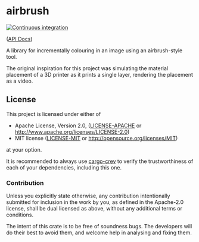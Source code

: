 # airbrush

[![Continuous integration](https://github.com/Michael-F-Bryan/airbrush/workflows/Continuous%20integration/badge.svg?branch=master)](https://github.com/Michael-F-Bryan/airbrush/actions)

([API Docs])

A library for incrementally colouring in an image using an airbrush-style tool.

The original inspiration for this project was simulating the material placement
of a 3D printer as it prints a single layer, rendering the placement as a video.

## License

This project is licensed under either of

 * Apache License, Version 2.0, ([LICENSE-APACHE](LICENSE-APACHE.md) or
   http://www.apache.org/licenses/LICENSE-2.0)
 * MIT license ([LICENSE-MIT](LICENSE-MIT.md) or
   http://opensource.org/licenses/MIT)

at your option.

It is recommended to always use [cargo-crev][crev] to verify the
trustworthiness of each of your dependencies, including this one.

### Contribution

Unless you explicitly state otherwise, any contribution intentionally
submitted for inclusion in the work by you, as defined in the Apache-2.0
license, shall be dual licensed as above, without any additional terms or
conditions.

The intent of this crate is to be free of soundness bugs. The developers will
do their best to avoid them, and welcome help in analysing and fixing them.

[API Docs]: https://michael-f-bryan.github.io/airbrush
[crev]: https://github.com/crev-dev/cargo-crev
